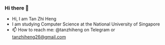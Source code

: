 ### Hi there 👋
- Hi, I am Tan Zhi Heng
- I am studying Computer Science at the National University of Singapore
- 📫 How to reach me: @tanzhiheng on Telegram or tanzhiheng26@gmail.com
<!--
**Tanzhiheng26/Tanzhiheng26** is a ✨ _special_ ✨ repository because its `README.md` (this file) appears on your GitHub profile.

Here are some ideas to get you started:

- 🔭 I’m currently working on ...
- 🌱 I’m currently learning ...
- 👯 I’m looking to collaborate on ...
- 🤔 I’m looking for help with ...
- 💬 Ask me about ...
- 📫 How to reach me: ...
- 😄 Pronouns: ...
- ⚡ Fun fact: ...
-->
